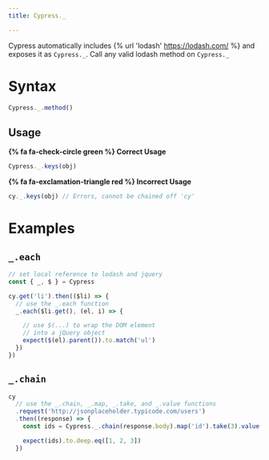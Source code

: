 ```yaml
---
title: Cypress._

---
```


Cypress automatically includes {% url 'lodash' https://lodash.com/ %} and exposes it as `Cypress._`. Call any valid lodash method on `Cypress._`

# Syntax

```javascript
Cypress._.method()
```

## Usage

**{% fa fa-check-circle green %} Correct Usage**

```javascript
Cypress._.keys(obj)
```

**{% fa fa-exclamation-triangle red %} Incorrect Usage**

```javascript
cy._.keys(obj) // Errors, cannot be chained off 'cy'
```

# Examples

## `_.each`

```javascript
// set local reference to lodash and jquery
const { _, $ } = Cypress

cy.get('li').then(($li) => {
  // use the _.each function
  _.each($li.get(), (el, i) => {

    // use $(...) to wrap the DOM element
    // into a jQuery object
    expect($(el).parent()).to.match('ul')
  })
})
```

## `_.chain`

```javascript
cy
  // use the _.chain, _.map, _.take, and _.value functions
  .request('http://jsonplaceholder.typicode.com/users')
  .then((response) => {
    const ids = Cypress._.chain(response.body).map('id').take(3).value()

    expect(ids).to.deep.eq([1, 2, 3])
  })
```
